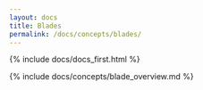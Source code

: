 ```yaml
---
layout: docs
title: Blades
permalink: /docs/concepts/blades/
---
```


{% include docs/docs_first.html %}

{% include docs/concepts/blade_overview.md %}